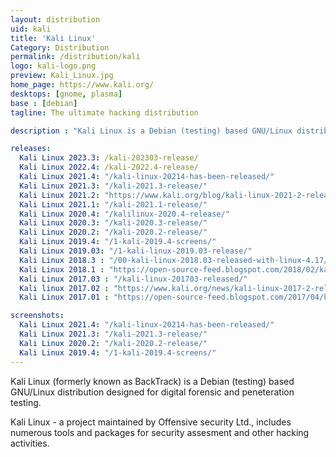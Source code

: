 ```yaml
---
layout: distribution
uid: kali
title: 'Kali Linux'
Category: Distribution
permalink: /distribution/kali
logo: kali-logo.png
preview: Kali_Linux.jpg
home_page: https://www.kali.org/
desktops: [gnome, plasma]
base : [debian]
tagline: The ultimate hacking distribution

description : "Kali Linux is a Debian (testing) based GNU/Linux distribution designed for digital forensic and peneteration testing. Stories and updates on Kali Linux"

releases:
  Kali Linux 2023.3: /kali-202303-release/
  Kali Linux 2022.4: /kali-2022.4-release/
  Kali Linux 2021.4: "/kali-linux-20214-has-been-released/"
  Kali Linux 2021.3: "/kali-2021.3-release/"
  Kali Linux 2021.2: "https://www.kali.org/blog/kali-linux-2021-2-release/"
  Kali Linux 2021.1: "/kali-2021.1-release/"
  Kali Linux 2020.4: "/kalilinux-2020.4-release/"
  Kali Linux 2020.3: "/kali-2020.3-release/"
  Kali Linux 2020.2: "/kali-2020.2-release/"
  Kali Linux 2019.4: "/1-kali-2019.4-screens/"
  Kali Linux 2019.03: "/1-kali-linux-2019.03-release/"
  Kali Linux 2018.3 : "/00-kali-linux-2018.03-released-with-linux-4.17/"
  Kali Linux 2018.1 : "https://open-source-feed.blogspot.com/2018/02/kali-linux-20181-released-with-amd.html"
  Kali Linux 2017.03 : "/kali-linux-201703-released/"
  Kali linux 2017.02 : "https://www.kali.org/news/kali-linux-2017-2-release/"
  Kali Linux 2017.01 : "https://open-source-feed.blogspot.com/2017/04/kali-linux-20171-released-with-cool.html"

screenshots:
  Kali Linux 2021.4: "/kali-linux-20214-has-been-released/"
  Kali Linux 2021.3: "/kali-2021.3-release/"
  Kali Linux 2020.2: "/kali-2020.2-release/"
  Kali Linux 2019.4: "/1-kali-2019.4-screens/"
---
```


Kali Linux (formerly known as BackTrack) is a Debian (testing) based GNU/Linux distribution designed for digital forensic and peneteration testing.

Kali Linux - a project maintained by Offensive security Ltd., includes numerous tools and packages for security assesment and other hacking activities.

